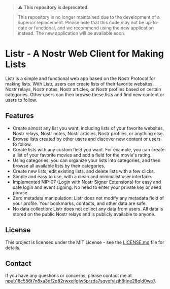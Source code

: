 > :warning: **This repository is deprecated.** 

> This repository is no longer maintained due to the development of a superior replacement. Please note that this code may not be up-to-date or functional, and we recommend using the new application instead. The new application will be available soon.

# Listr - A Nostr Web Client for Making Lists

Listr is a simple and functional web app based on the Nostr Protocol for making lists. With Listr, users can create lists of their favorite websites, Nostr relays, Nostr notes, Nostr articles, or Nostr profiles based on certain categories. Other users can then browse these lists and find new content or users to follow.

## Features

- Create almost any list you want, including lists of your favorite websites, Nostr relays, Nostr notes, Nostr articles, Nostr profiles, or anything else.
- Browse lists created by other users and discover new content or users to follow.
- Create lists with any custom field you want. For example, you can create a list of your favorite movies and add a field for the movie's rating.
- Using categories: you can organize your lists into categories, and then browse all available lists by their categories.
- Create new lists, edit existing lists, and delete lists with a few clicks.
- Simple and easy to use, with a clean and minimalist user interface.
- Implemented NIP-07 (Login with Nostr Signer Extensions) for easy and safe login and event signing. No need to enter your private key or seed phrase.
- Zero metadata manipulation: Listr does not modify any metadata field of your profile. Your bookmarks, contacts, and other data are safe.
- No data collection: Listr does not collect any data from users. All data is stored on the public Nostr relays and is publicly available to anyone.

## License

This project is licensed under the MIT License - see the [LICENSE.md](https://github.com/sepehr-safari/listr/blob/master/LICENSE.md) file for details.

## Contact

If you have any questions or concerns, please contact me at [npub18c556t7n8xa3df2q82rwxejfglw5przds7sqvefylzjh8tjne28qld0we7](https://www.nostribe.com/profile/npub18c556t7n8xa3df2q82rwxejfglw5przds7sqvefylzjh8tjne28qld0we7).
